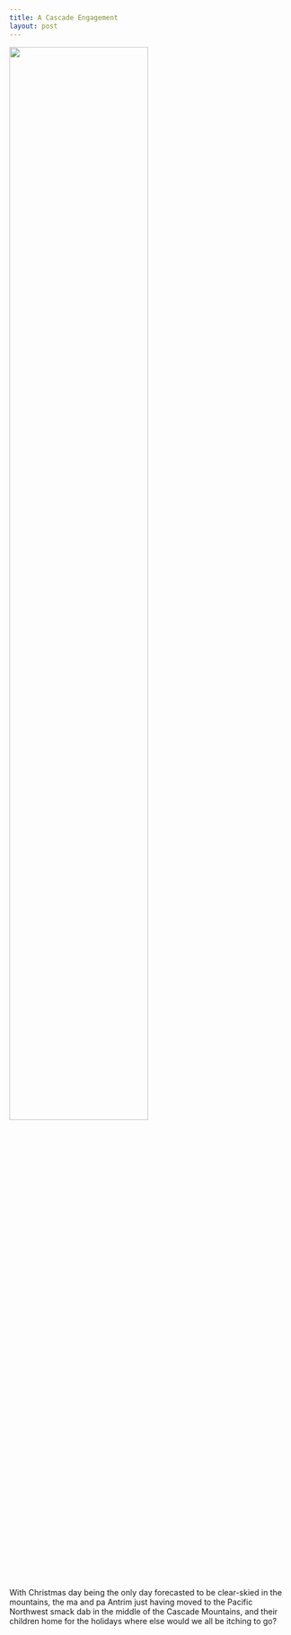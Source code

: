 ```yaml
---
title: A Cascade Engagement
layout: post
---
```


<img src="{{ site.baseurl }}/images/cascade/group_selfie.png" height="70%" width="70%">

With Christmas day being the only day forecasted to be clear-skied in the mountains,
the ma and pa Antrim just having moved to the Pacific Northwest smack dab in the
middle of the Cascade Mountains, and their children home for the holidays where else
would we all be itching to go?



